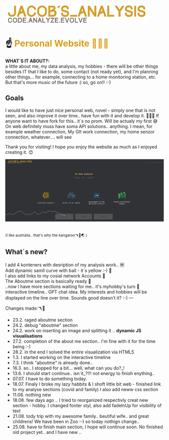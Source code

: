 ![Vizualizace](https://github.com/JacobBersheba89/New_website/blob/main/img/logo.png?raw=true)
<h1>☝️<span style="color:#dd9e15"> Personal Website 🦘👨‍🚀</span></h1>

**WHAT´S IT ABOUT?:** <br>
a little about me, my data analysis, my hobbies - there will be other things besides IT that I like to do, some contact (not ready yet), and I'm planning other things... for example, connecting to a home monitoring station, etc. But that's more music of the future :)
so, go on!! :-)

## Goals
I would like to have just nice personal web, novel - simply one that is not seen, and also improve it over time.. have fun with it and develop it. 🙏🧑‍💻
If anyone want to have fork for this.. it´s no prom. Will be actualy my first 😅
On web definitely muss have soma API solutions.. anything. I mean, for example weather connection, My GIt work connection, my home senzor connection, whatever.... will see 

Thank you for visiting! I hope you enjoy the website as much as I enjoyed creating it. 😊

![Vizualizace](https://github.com/JacobBersheba89/New_website/blob/main/img/5.png?raw=true)<br><br>

<small>(I like australia.. that's why the kangaroo🪃🦘🌏 )</small>

## What´s new? 
I add 4 konteners with desription of my analysis work.. 🈸<br>
Add dynamic samll curve with ball - it´s yellow :-) 🫛<br>
I also add links to my cosial network Accounts 📒<br>
The Aboutme section is basically ready 👦 <br>
..now I have more sections waiting for me.. it's myhobby's turn 🎢<br>
interactive timeline.. GPT chat idea. My interests and hobbies will be displayed on the line over time. Sounds good doesn't it? :-) 〰️<br>


Changes made:🪃🚧
- 23.2. raged aboutme section
- 24.2. debug "aboutme" section
- 24.2. work on inserting an image and splitting it .. **dynamic JS visualisations**
- 27.2. completion of the about me section.. I'm fine with it for the time being :-)
- 28.2. in the end I solved the entire visualization via HTML5
- 1.3.  I started working on the interactive timeline
- 7.3. I think "aboutme" is already done..
- 16.3. so.. I stopped for a bit... well, what can you do?_!
- 13.6. I should start continue.. isn´it_?!!! not energy to finish enything..
- 07.07. I have to do something today.
- 18.07. Finaly I broke my lazy habbits & I shoft little bit web -  finished link to my analyse sections (covid and family) I also add neww css section
- 11.08. nothing new
- 18.08. few days ago .. I tried to reorganized respectivly creat new section - hobby. I changed footer styl, also add fadeInUp for visibility of text
- 21.08. tody trip with my awesome family.. beutiful wife.. and great childrens! We have been in Zoo :-) so today nothign change..
- 25.08. have to finish main section, I hope will continue soon. No finished old project yet.. and I have new ..
